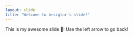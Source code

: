 ```yaml
---
layout: slide
title: "Welcome to brsiglar's slide!"
---
```

This is my awesome slide :tada:!
Use the left arrow to go back!
